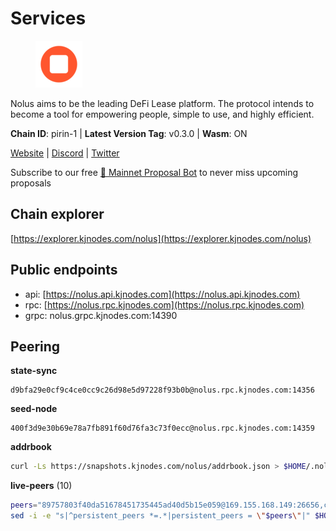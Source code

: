 # Services

<figure><img src="https://raw.githubusercontent.com/kj89/cosmos-images/main/logos/nolus.png" alt=""><figcaption></figcaption></figure>

Nolus aims to be the leading DeFi Lease platform. The protocol  intends to become a tool for empowering people, simple to use, and highly efficient.

**Chain ID**: pirin-1 | **Latest Version Tag**: v0.3.0 | **Wasm**: ON

[Website](https://www.nolus.io) | [Discord](https://discord.gg/nolus-protocol) | [Twitter](https://twitter.com/NolusProtocol)



Subscribe to our free [🤖 Mainnet Proposal Bot](https://t.me/kjnodes_proposal_bot) to never miss upcoming proposals


## Chain explorer
[https://explorer.kjnodes.com/nolus](https://explorer.kjnodes.com/nolus)

## Public endpoints

* api: [https://nolus.api.kjnodes.com](https://nolus.api.kjnodes.com)
* rpc: [https://nolus.rpc.kjnodes.com](https://nolus.rpc.kjnodes.com)
* grpc: nolus.grpc.kjnodes.com:14390

## Peering

**state-sync**

```text
d9bfa29e0cf9c4ce0cc9c26d98e5d97228f93b0b@nolus.rpc.kjnodes.com:14356
```

**seed-node**

```text
400f3d9e30b69e78a7fb891f60d76fa3c73f0ecc@nolus.rpc.kjnodes.com:14359
```

**addrbook**
```bash
curl -Ls https://snapshots.kjnodes.com/nolus/addrbook.json > $HOME/.nolus/config/addrbook.json
```

**live-peers** (10)
```bash
peers="89757803f40da51678451735445ad40d5b15e059@169.155.168.149:26656,c6be81e1757c31012ef201d396981d69d370f37a@162.19.237.150:26656,65d9be311c814f775eda349427d11a39eb6b8623@5.10.19.39:26656,97e4468ac589eac505a800411c635b14511a61bb@134.65.195.225:26656,d3f29b638d089a73651a290c3f2e27b8da663f92@65.109.122.105:60756,d2247f7b919f0781c90ee61958d7044665a22d38@164.152.160.230:26656,488c9ee36fc5ee54e662895dfed5e5df9a5ff2d5@136.243.39.118:26656,c124ce0b508e8b9ed1c5b6957f362225659b5343@134.65.193.172:26656,4868bb0024f54952ae5e2f191e1363ac29aab49c@65.108.71.163:2640,6cceba286b498d4a1931f85e35ea0fa433373057@169.155.170.20:26656"
sed -i -e "s|^persistent_peers *=.*|persistent_peers = \"$peers\"|" $HOME/.nolus/config/config.toml
```
